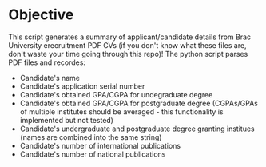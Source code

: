 # Objective

This script generates a summary of applicant/candidate details from Brac University erecruitment PDF CVs (if you don't know what these files are, don't waste your time going through this repo)! The python script parses PDF files and recordes:
* Candidate's name
* Candidate's application serial number
* Candidate's obtained GPA/CGPA for undegraduate degree
* Candidate's obtained GPA/CGPA for postgraduate degree (CGPAs/GPAs of multiple institutes should be averaged - this functionality is implemented but not tested)
* Candidate's undergraduate and postgraduate degree granting institues (names are combined into the same string)
* Candidate's number of international publications
* Candidate's number of national publications